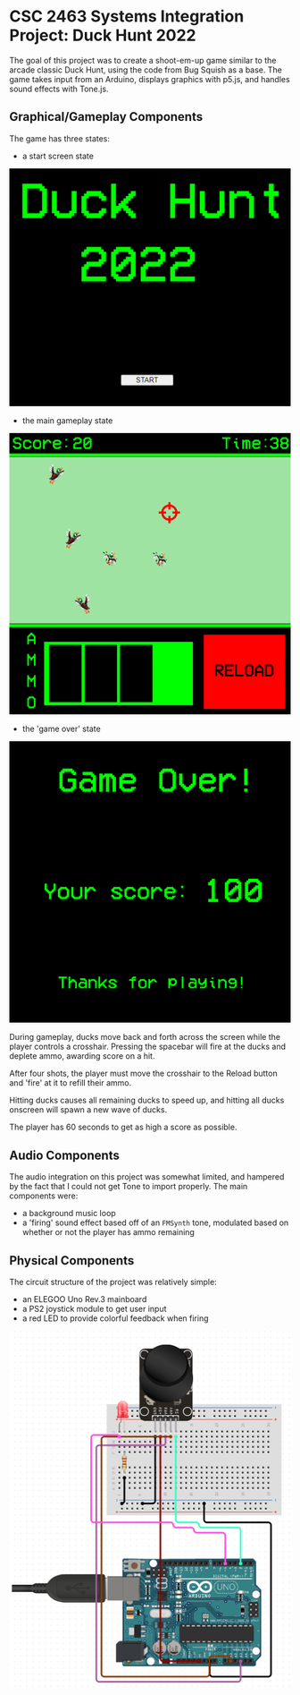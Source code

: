 # CSC 2463 Systems Integration Project: Duck Hunt 2022
The goal of this project was to create a shoot-em-up game similar to the arcade classic Duck Hunt, using the code from Bug Squish as a base. The game takes input from an Arduino, displays graphics with p5.js, and handles sound effects with Tone.js.

## Graphical/Gameplay Components

The game has three states:
- a start screen state

![Start screen](/Project/images/Screenshot_2.png)
- the main gameplay state

![Gameplay](/Project/images/Screenshot_3.png)
- the 'game over' state

![Game over](/Project/images/Screenshot_4.png)

During gameplay, ducks move back and forth across the screen while the player controls a crosshair. Pressing the spacebar will fire at the ducks and deplete ammo, awarding score on a hit.

After four shots, the player must move the crosshair to the Reload button and 'fire' at it to refill their ammo.

Hitting ducks causes all remaining ducks to speed up, and hitting all ducks onscreen will spawn a new wave of ducks.

The player has 60 seconds to get as high a score as possible.

## Audio Components

The audio integration on this project was somewhat limited, and hampered by the fact that I could not get Tone to import properly. The main components were:
- a background music loop
- a 'firing' sound effect based off of an `FMSynth` tone, modulated based on whether or not the player has ammo remaining

## Physical Components

The circuit structure of the project was relatively simple:
- an ELEGOO Uno Rev.3 mainboard
- a PS2 joystick module to get user input
- a red LED to provide colorful feedback when firing

![Schematic](/Project/images/Screenshot_5.png)
